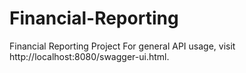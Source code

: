# Financial-Reporting
Financial Reporting Project
For general API usage, visit http://localhost:8080/swagger-ui.html.

